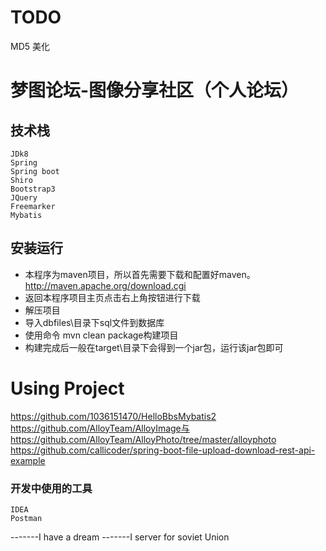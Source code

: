 # TODO
MD5
美化



# 梦图论坛-图像分享社区（个人论坛）

## 技术栈	
	JDk8
	Spring
	Spring boot
	Shiro
	Bootstrap3
	JQuery
	Freemarker
	Mybatis
	
## 安装运行
* 本程序为maven项目，所以首先需要下载和配置好maven。http://maven.apache.org/download.cgi
* 返回本程序项目主页点击右上角按钮进行下载
* 解压项目
* 导入dbfiles\目录下sql文件到数据库
* 使用命令 mvn clean package构建项目
* 构建完成后一般在target\目录下会得到一个jar包，运行该jar包即可




# Using Project
https://github.com/1036151470/HelloBbsMybatis2  
https://github.com/AlloyTeam/AlloyImage与https://github.com/AlloyTeam/AlloyPhoto/tree/master/alloyphoto  
https://github.com/callicoder/spring-boot-file-upload-download-rest-api-example  

### 开发中使用的工具  
    IDEA
    Postman

-------I have a dream
-------I server for soviet Union